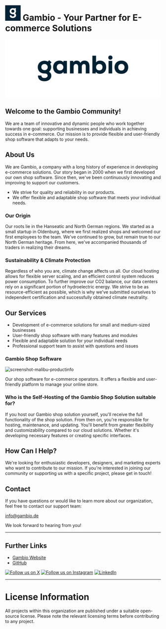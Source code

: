 # <img src="https://github.com/gambio/.github/blob/main/profile/gambio-logo-square-blue-white.svg" height="50" /> Gambio - Your Partner for E-commerce Solutions

<picture>
  <source media="(prefers-color-scheme: dark)" srcset="https://github.com/gambio/.github/blob/main/profile/gambio-logo-text-trans-white.png">
  <source media="(prefers-color-scheme: light)" srcset="https://github.com/gambio/.github/blob/main/profile/gambio-logo-text-trans-blue.png">
  <img alt="Gambio Logo" src="https://github.com/gambio/.github/blob/main/profile/gambio-logo-text-trans-blue.png">
</picture>


## Welcome to the Gambio Community!

We are a team of innovative and dynamic people who work together towards one goal: supporting businesses and individuals in achieving success in e-commerce. Our mission is to provide flexible and user-friendly shop software that adapts to your needs.

## About Us

We are Gambio, a company with a long history of experience in developing e-commerce solutions. Our story began in 2000 when we first developed our own shop software. Since then, we've been continuously innovating and improving to support our customers.

* We strive for quality and reliability in our products.
* We offer flexible and adaptable shop software that meets your individual needs.

### Our Origin

Our roots lie in the Hanseatic and North German regions. We started as a small startup in Oldenburg, where we first realized shops and welcomed our first employees to the team. We've continued to grow, but remain true to our North German heritage. From here, we've accompanied thousands of traders in realizing their dreams.

### Sustainability & Climate Protection

Regardless of who you are, climate change affects us all. Our cloud hosting allows for flexible server scaling, and an efficient control system reduces power consumption. To further improve our CO2 balance, our data centers rely on a significant portion of hydroelectric energy. We strive to be as resource-efficient as possible, which is why we've submitted ourselves to independent certification and successfully obtained climate neutrality.

## Our Services

* Development of e-commerce solutions for small and medium-sized businesses
* User-friendly shop software with many features and modules
* Flexible and adaptable solution for your individual needs
* Professional support team to assist with questions and issues

### Gambio Shop Software

![screenshot-malibu-productinfo](https://github.com/user-attachments/assets/88f227be-0087-4a5e-a786-e62a712a264b)

Our shop software for e-commerce operators. It offers a flexible and user-friendly platform to manage your online store.

### Who is the Self-Hosting of the Gambio Shop Solution suitable for?

If you host our Gambio shop solution yourself, you'll receive the full functionality of the shop solution. From then on, you're responsible for hosting, maintenance, and updating. You'll benefit from greater flexibility and customizability compared to our cloud solutions. Whether it's developing necessary features or creating specific interfaces.

## How Can I Help?

We're looking for enthusiastic developers, designers, and marketing experts who want to contribute to our mission. If you're interested in joining our community or supporting us with a specific project, please get in touch!

## Contact

If you have questions or would like to learn more about our organization, feel free to contact our support team:

[info@gambio.de](mailto:info@gambio.de)

We look forward to hearing from you!

---

## Further Links

* [Gambio Website](https://www.gambio.de)
* [GitHub](https://github.com/gambio/gx)

[![Follow us on X](https://img.shields.io/twitter/follow/gambio?style=social&label=Follow)](https://x.com/gambio)
[![Follow us on Instagram](https://img.shields.io/badge/Instagram-%23E4405F.svg?logo=Instagram&logoColor=white)](https://instagram.com/gambio_shopsoftware)
[![LinkedIn](https://img.shields.io/badge/Linkedin-%230077B5.svg?logo=linkedin&logoColor=white)](https://www.linkedin.com/company/gambio-gmbh)


---

# License Information

All projects within this organization are published under a suitable open-source license. Please note the relevant licensing terms before contributing to any project.
